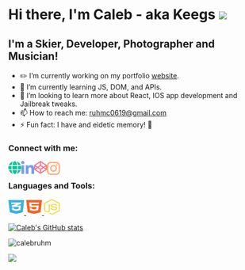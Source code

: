 # Hi there, I'm Caleb - aka Keegs <img src="https://media.giphy.com/media/hvRJCLFzcasrR4ia7z/giphy.gif" width="30px">

## I'm a Skier, Developer, Photographer and Musician!
- :pencil2: I’m currently working on  my portfolio [website].
- :briefcase: I’m currently learning JS, DOM, and APIs.
- :school: I’m looking to learn more about React, IOS app development and Jailbreak tweaks.
- 📫 How to reach me: ruhmc0619@gmail.com
- ⚡ Fun fact: I have and eidetic memory! :brain:

<h3 align="left">Connect with me:</h3>
<p align="left">
<a href="https://calebruhm.github.io/Caleb-Ruhm---Portfolio//" target="_blank">
  <img align="left" alt="Caleb's Portfolio Website" width="26px" src="assets/globe-solid.svg" />
</a>
<a href="https://www.linkedin.com/in/caleb-ruhm-329450192/" target="_blank">
  <img align="left" alt="Caleb's LinkedIN" width="26px" src="assets/linkedin-in-brands.svg" />
</a>
<a href="https://codepen.io/calebruhm" target="_blank">
  <img align="left" alt="Caleb's CodePen" width="26px" src="assets/codepen-brands.svg" />
</a>
<a href="https://www.instagram.com/relaxcaleb/" target="_blank">
  <img align="left" alt="Caleb's Instagram" width="26px" src="assets/instagram-brands.svg" />
</a>
</p>
<br>

<h3 align="left">Languages and Tools:</h3>
<p align="left"> 
  <a href="https://www.w3schools.com/css/" target="_blank" > 
    <img src="assets/css3-alt-brands.svg" alt="css3" width="32" height="32"/> 
    </a> 
  <a href="https://www.w3.org/html/" target="_blank">
    <img src="assets/html5-brands.svg" alt="html5" width="32" height="32"/> 
    </a>
  <a href="https://developer.mozilla.org/en-US/docs/Web/JavaScript" target="_blank" rel="noreferrer"> 
    <img src="assets/node-js-brands.svg" alt="javascript" width="32" height="32"/> 
    </a> 
</p>

[![Caleb's GitHub stats](https://github-readme-stats.vercel.app/api?username=calebruhm&theme=tokyonight&show_icons=true)](https://github.com/anuraghazra/github-readme-stats)


<p align="left"> <img src="https://komarev.com/ghpvc/?username=calebruhm&label=Profile%20views&color=bb9af7&style=flat" alt="calebruhm" /> </p> <img src="https://media3.giphy.com/media/mQccofI8uBuUAgJP30/giphy.gif" width="30px">

[Website]: https://calebruhm.github.io/Caleb-Ruhm---Portfolio//